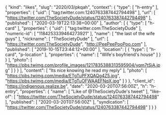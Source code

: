 {
  "kind": "likes",
  "slug": "2020/03/pkqah",
  "context": {
    "type": [
      "h-entry"
    ],
    "properties": {
      "uid": [
        "tag:twitter.com:1240763387442794498"
      ],
      "url": [
        "https://twitter.com/TheSocietyDude/status/1240763387442794498"
      ],
      "published": [
        "2020-03-19T22:13:38+00:00"
      ],
      "author": [
        {
          "type": [
            "h-card"
          ],
          "properties": {
            "uid": [
              "tag:twitter.com:TheSocietyDude"
            ],
            "numeric-id": [
              "1184253339464273921"
            ],
            "name": [
              "the last of the wife guys"
            ],
            "nickname": [
              "TheSocietyDude"
            ],
            "url": [
              "https://twitter.com/TheSocietyDude",
              "http://PeePeePooPoo.com"
            ],
            "published": [
              "2019-10-15T23:44:12+00:00"
            ],
            "location": [
              {
                "type": [
                  "h-card",
                  "p-location"
                ],
                "properties": {
                  "name": [
                    "Wife's boyfriend's house"
                  ]
                }
              }
            ],
            "photo": [
              "https://pbs.twimg.com/profile_images/1217835388313595904/yqm7tSjA.jpg"
            ]
          }
        }
      ],
      "content": [
        "Its nice knowing he read my reply"
      ],
      "photo": [
        "https://pbs.twimg.com/media/ETgTuPFXQAQg4Z5.jpg",
        "https://pbs.twimg.com/media/ETgTuOFWAAEFNqX.jpg"
      ]
    }
  },
  "client_id": "https://indigenous.realize.be",
  "date": "2020-03-20T07:56:00Z",
  "h": "h-entry",
  "properties": {
    "name": [
      "Like of @TheSocietyDude's tweet"
    ],
    "like-of": [
      "https://twitter.com/TheSocietyDude/status/1240763387442794498"
    ],
    "published": [
      "2020-03-20T07:56:00Z"
    ],
    "syndication": [
      "https://twitter.com/TheSocietyDude/status/1240763387442794498"
    ]
  }
}
